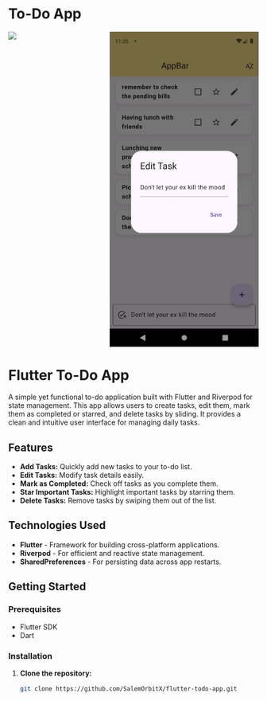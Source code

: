 # To-Do App
<div style="display: flex; gap: 100px;">
    <img src="https://github.com/user-attachments/assets/fc2cce6c-c470-4f84-8d0b-91f497902a47" width="300"/>
    <img src="https://github.com/SalemOrbitX/ToDo-App/blob/main/Screenshot_1731314125.png?raw=true" width="300"/>
</div>





# Flutter To-Do App

A simple yet functional to-do application built with Flutter and Riverpod for state management. This app allows users to create tasks, edit them, mark them as completed or starred, and delete tasks by sliding. It provides a clean and intuitive user interface for managing daily tasks.

## Features
- **Add Tasks:** Quickly add new tasks to your to-do list.
- **Edit Tasks:** Modify task details easily.
- **Mark as Completed:** Check off tasks as you complete them.
- **Star Important Tasks:** Highlight important tasks by starring them.
- **Delete Tasks:** Remove tasks by swiping them out of the list.

## Technologies Used
- **Flutter** - Framework for building cross-platform applications.
- **Riverpod** - For efficient and reactive state management.
- **SharedPreferences** - For persisting data across app restarts.

## Getting Started

### Prerequisites
- Flutter SDK
- Dart

### Installation
1. **Clone the repository:**
   ```bash
   git clone https://github.com/SalemOrbitX/flutter-todo-app.git
